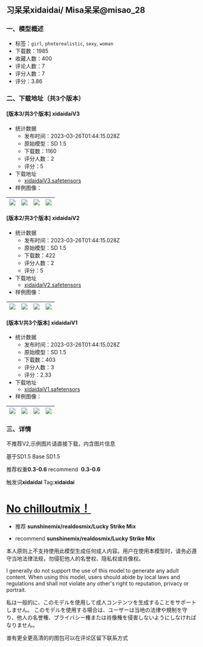 ## 习呆呆xidaidai/ Misa呆呆@misao_28
### 一、模型概述

- 标签：`girl`, `photorealistic`, `sexy`, `woman`
- 下载数：1985
- 收藏人数：400
- 评论人数：7
- 评分人数：7
- 评分：3.86

### 二、下载地址（共3个版本）

#### [版本3/共3个版本] xidaidaiV3

- 统计数据
  - 发布时间：2023-03-26T01:44:15.028Z
  - 原始模型：SD 1.5
  - 下载数：1160
  - 评分人数：2
  - 评分：5
- 下载地址
  - [xidaidaiV3.safetensors](https://civitai.com/api/download/models/25409)
- 样例图像：

| <img src="https://image.civitai.com/xG1nkqKTMzGDvpLrqFT7WA/b62300aa-e951-46bc-7d5d-e0266e5e7d00/width=450/278956.jpeg" /> | <img src="https://image.civitai.com/xG1nkqKTMzGDvpLrqFT7WA/6bbbc6e5-3512-4936-e2b9-588688899f00/width=450/278944.jpeg" /> | <img src="https://image.civitai.com/xG1nkqKTMzGDvpLrqFT7WA/6e253f1e-53ec-4e17-0af3-0ed4d7463e00/width=450/278948.jpeg" /> | <img src="https://image.civitai.com/xG1nkqKTMzGDvpLrqFT7WA/ca03b65e-0e37-42cd-65e2-fcd4929c3200/width=450/278949.jpeg" /> |
| ---- | ---- | ---- | ---- |

#### [版本2/共3个版本] xidaidaiV2

- 统计数据
  - 发布时间：2023-03-26T01:44:15.028Z
  - 原始模型：SD 1.5
  - 下载数：422
  - 评分人数：2
  - 评分：5
- 下载地址
  - [xidaidaiV2.safetensors](https://civitai.com/api/download/models/24945)
- 样例图像：

| <img src="https://image.civitai.com/xG1nkqKTMzGDvpLrqFT7WA/983e4eb0-0e93-4827-2683-8dd3edb3f200/width=450/272801.jpeg" /> | <img src="https://image.civitai.com/xG1nkqKTMzGDvpLrqFT7WA/3bc6cde7-d826-4ebe-bc1a-4e90d83ff100/width=450/272800.jpeg" /> | <img src="https://image.civitai.com/xG1nkqKTMzGDvpLrqFT7WA/2a9cd80e-b4f0-42aa-9941-d6e8fe68de00/width=450/272794.jpeg" /> | <img src="https://image.civitai.com/xG1nkqKTMzGDvpLrqFT7WA/9e42123f-ef7b-4ff1-f224-c7d2ef267100/width=450/272799.jpeg" /> |
| ---- | ---- | ---- | ---- |

#### [版本1/共3个版本] xidaidaiV1

- 统计数据
  - 发布时间：2023-03-26T01:44:15.028Z
  - 原始模型：SD 1.5
  - 下载数：403
  - 评分人数：3
  - 评分：2.33
- 下载地址
  - [xidaidaiV1.safetensors](https://civitai.com/api/download/models/24641)
- 样例图像：

| <img src="https://image.civitai.com/xG1nkqKTMzGDvpLrqFT7WA/f6e9fbb0-f6cf-4d54-a0a5-166648602800/width=450/272757.jpeg" /> | <img src="https://image.civitai.com/xG1nkqKTMzGDvpLrqFT7WA/a7566a6e-631b-42db-2bd7-95f7500f8b00/width=450/268836.jpeg" /> | <img src="https://image.civitai.com/xG1nkqKTMzGDvpLrqFT7WA/627c3722-f138-40a0-f39a-3070aa8b5500/width=450/268835.jpeg" /> | <img src="https://image.civitai.com/xG1nkqKTMzGDvpLrqFT7WA/14ff7195-e237-48dd-9335-e72edd064600/width=450/268832.jpeg" /> |
| ---- | ---- | ---- | ---- |


### 三、详情
<p>不推荐V2,示例图片请直接下载，内含图片信息 </p><p>基于SD1.5 Base SD1.5</p><p>推荐权重<strong>0.3-0.6 </strong>recommend  <strong>0.3-0.6</strong></p><p></p><p>触发词<strong>xidaidai </strong>Tag:<strong>xidaidai</strong></p><h1 id="heading-3"><strong><u>No </u></strong><u>chilloutmix！</u></h1><ul><li><p>推荐 <strong>sunshinemix/realdosmix/Lucky Strike Mix</strong></p></li><li><p>recommend <strong>sunshinemix/realdosmix/Lucky Strike Mix</strong></p><p></p></li></ul><p></p><p>本人原则上不支持使用此模型生成任何成人内容。用户在使用本模型时，请务必遵守当地法律法规，勿侵犯他人的名誉权、隐私权或肖像权。</p><p>I generally do not support the use of this model to generate any adult content. When using this model, users should abide by local laws and regulations and shall not violate any other's right to reputation, privacy or portrait.</p><p>私は一般的に、このモデルを使用して成人コンテンツを生成することをサポートしません。 このモデルを使用する場合は、ユーザーは当地の法律や規制を守り、他人の名誉権、プライバシー権または肖像権を侵害しないようにしなければなりません。</p><p></p><p>谁有更全更高清的的图包可以在评论区留下联系方式</p><p></p>